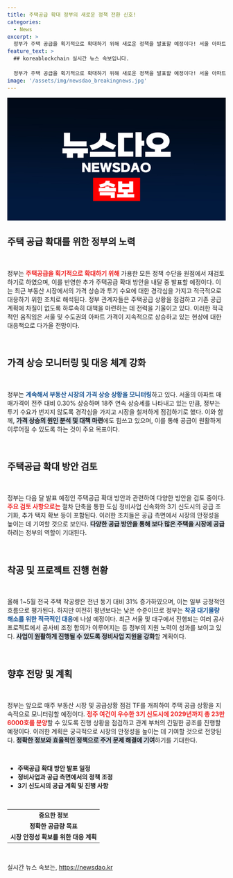 ```yaml
---
title: 주택공급 확대 정부의 새로운 정책 전환 신호!
categories:
  - News
excerpt: >
  정부가 주택 공급을 획기적으로 확대하기 위해 새로운 정책을 발표할 예정이다! 서울 아파트 가격 상승세가 지속되는 가운데, 공급대책 검토 및 각종 부동산 시장 점검이 활발히 진행 중이다. 클릭 후 더 알아보세요!
feature_text: >
  ## koreablockchain 실시간 뉴스 속보입니다.

  정부가 주택 공급을 획기적으로 확대하기 위해 새로운 정책을 발표할 예정이다! 서울 아파트 가격 상승세가 지속되는 가운데, 공급대책 검토 및 각종 부동산 시장 점검이 활발히 진행 중이다. 클릭 후 더 알아보세요!
image: '/assets/img/newsdao_breakingnews.jpg'
---
```


<p><img src="/assets/img/newsdao_breakingnews.jpg" alt="koreablockchain 속보" /></p>

<h2 data-ke-size="size26">주택 공급 확대를 위한 정부의 노력</h2>

<p data-ke-size="size16">&nbsp;</p>

<p>정부는 <b><span style="color: #ee2323;">주택공급을 획기적으로 확대하기 위해</span></b> 가용한 모든 정책 수단을 원점에서 재검토하기로 하였으며, 이를 반영한 추가 주택공급 확대 방안을 내달 중 발표할 예정이다. 이는 최근 부동산 시장에서의 가격 상승과 투기 수요에 대한 경각심을 가지고 적극적으로 대응하기 위한 조치로 해석된다. 정부 관계자들은 주택공급 상황을 점검하고 기존 공급 계획에 차질이 없도록 하루속히 대책을 마련하는 데 전력을 기울이고 있다. 이러한 적극적인 움직임은 서울 및 수도권의 아파트 가격이 지속적으로 상승하고 있는 현상에 대한 대응책으로 다가올 전망이다.</p>

<p data-ke-size="size16">&nbsp;</p>

<h2 data-ke-size="size26">가격 상승 모니터링 및 대응 체계 강화</h2>

<p data-ke-size="size16">&nbsp;</p>

<p>정부는 <b><span style="color: #1a5490;">계속해서 부동산 시장의 가격 상승 상황을 모니터링</span></b>하고 있다. 서울의 아파트 매매가격이 전주 대비 0.30% 상승하며 18주 연속 상승세를 나타내고 있는 만큼, 정부는 투기 수요가 번지지 않도록 경각심을 가지고 시장을 철저하게 점검하기로 했다. 이와 함께, <b><span style="background-color: #21538527;">가격 상승의 원인 분석 및 대책 마련</span></b>에도 힘쓰고 있으며, 이를 통해 공급이 원활하게 이루어질 수 있도록 하는 것이 주요 목표이다.</p>

<p data-ke-size="size16">&nbsp;</p>

<h2 data-ke-size="size26">주택공급 확대 방안 검토</h2>

<p data-ke-size="size16">&nbsp;</p>

<p>정부는 다음 달 발표 예정인 주택공급 확대 방안과 관련하여 다양한 방안을 검토 중이다. <b><span style="color: #ee2323;">주요 검토 사항으로는</span></b> 절차 단축을 통한 도심 정비사업 신속화와 3기 신도시의 공급 조기화, 추가 택지 확보 등이 포함된다. 이러한 조치들은 공급 측면에서 시장의 안정성을 높이는 데 기여할 것으로 보인다. <b><span style="background-color: #21538527;">다양한 공급 방안을 통해 보다 많은 주택을 시장에 공급</span></b>하려는 정부의 역할이 기대된다.</p>

<p data-ke-size="size16">&nbsp;</p>

<h2 data-ke-size="size26">착공 및 프로젝트 진행 현황</h2>

<p data-ke-size="size16">&nbsp;</p>

<p>올해 1~5월 전국 주택 착공량은 전년 동기 대비 31% 증가하였으며, 이는 일부 긍정적인 흐름으로 평가된다. 하지만 여전히 평년보다는 낮은 수준이므로 정부는 <b><span style="color: #1a5490;">착공 대기물량 해소를 위한 적극적인 대응</span></b>에 나설 예정이다. 최근 서울 및 대구에서 진행되는 여러 공사 프로젝트에서 공사비 조정 합의가 이루어지는 등 정부의 지원 노력이 성과를 보이고 있다. <b><span style="background-color: #21538527;">사업이 원활하게 진행될 수 있도록 정비사업 지원을 강화</span></b>할 계획이다.</p>

<p data-ke-size="size16">&nbsp;</p>

<h2 data-ke-size="size26">향후 전망 및 계획</h2>

<p data-ke-size="size16">&nbsp;</p>

<p>정부는 앞으로 매주 부동산 시장 및 공급상황 점검 TF를 개최하여 주택 공급 상황을 지속적으로 모니터링할 예정이다. <b><span style="color: #ee2323;">정주 여건이 우수한 3기 신도시에 2029년까지 총 23만 6000호를 분양</span></b>할 수 있도록 진행 상황을 점검하고 관계 부처의 긴밀한 공조를 진행할 예정이다. 이러한 계획은 궁극적으로 시장의 안정성을 높이는 데 기여할 것으로 전망된다. <b><span style="background-color: #21538527;">정확한 정보와 효율적인 정책으로 주거 문제 해결에 기여</span></b>하기를 기대한다.</p>

<p data-ke-size="size16">&nbsp;</p>

<ul>
    <li><b>주택공급 확대 방안 발표 일정</b></li>
    <li><b>정비사업과 공급 측면에서의 정책 조정</b></li>
    <li><b>3기 신도시의 공급 계획 및 진행 사항</b></li>
</ul>

<p data-ke-size="size16">&nbsp;</p>

<table style="width: 100%;">
    <tr>
        <td style="text-align: center; height: 17px;"><b>중요한 정보</b></td>
    </tr>
    <tr>
        <td style="text-align: center; height: 17px;"><b>정확한 공급량 목표</b></td>
    </tr>
    <tr>
        <td style="text-align: center; height: 17px;"><b>시장 안정성 확보를 위한 대응 계획</b></td>
    </tr>
</table>

<p data-ke-size="size16">&nbsp;</p>
실시간 뉴스 속보는, <a href="https://newsdao.kr" rel="dofollow">https://newsdao.kr</a>


